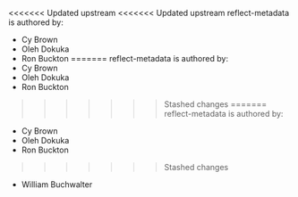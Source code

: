 <<<<<<< Updated upstream
<<<<<<< Updated upstream
reflect-metadata is authored by:
* Cy Brown
* Oleh Dokuka
* Ron Buckton
=======
reflect-metadata is authored by:
* Cy Brown
* Oleh Dokuka
* Ron Buckton
>>>>>>> Stashed changes
=======
reflect-metadata is authored by:
* Cy Brown
* Oleh Dokuka
* Ron Buckton
>>>>>>> Stashed changes
* William Buchwalter